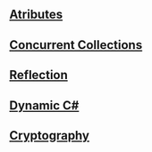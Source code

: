 ## [Atributes]()
## [Concurrent Collections]()
## [Reflection]()
## [Dynamic C#]()
## [Cryptography]()




